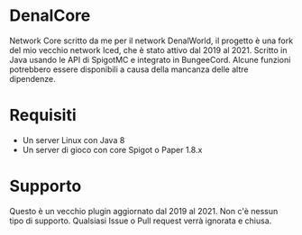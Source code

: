 # DenalCore
Network Core scritto da me per il network DenalWorld, il progetto è una fork del mio vecchio network Iced, che è stato attivo dal 2019 al 2021.
Scritto in Java usando le API di SpigotMC e integrato in BungeeCord. Alcune funzioni potrebbero essere disponibili a causa della mancanza delle altre dipendenze.

# Requisiti
- Un server Linux con Java 8
- Un server di gioco con core Spigot o Paper 1.8.x

# Supporto
Questo è un vecchio plugin aggiornato dal 2019 al 2021. Non c'è nessun tipo di supporto. Qualsiasi Issue o Pull request verrà ignorata e chiusa.

